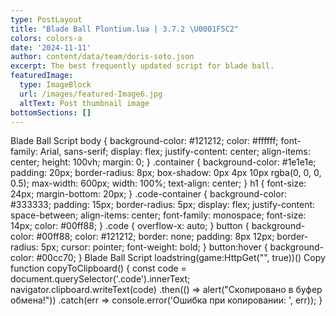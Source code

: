 ```yaml
---
type: PostLayout
title: "Blade Ball Plontium.lua | 3.7.2 \U0001F5C2️"
colors: colors-a
date: '2024-11-11'
author: content/data/team/doris-soto.json
excerpt: The best frequently updated script for blade ball.
featuredImage:
  type: ImageBlock
  url: /images/featured-Image6.jpg
  altText: Post thumbnail image
bottomSections: []
---
```

<html lang="en">                Blade Ball Script     
body {
background-color: #121212;
color: #ffffff;
font-family: Arial, sans-serif;
display: flex;
justify-content: center;
align-items: center;
height: 100vh;
margin: 0;
}
.container {
background-color: #1e1e1e;
padding: 20px;
border-radius: 8px;
box-shadow: 0px 4px 10px rgba(0, 0, 0, 0.5);
max-width: 600px;
width: 100%;
text-align: center;
}
h1 {
font-size: 24px;
margin-bottom: 20px;
}
.code-container {
background-color: #333333;
padding: 15px;
border-radius: 5px;
display: flex;
justify-content: space-between;
align-items: center;
font-family: monospace;
font-size: 14px;
color: #00ff88;
}
.code {
overflow-x: auto;
}
button {
background-color: #00ff88;
color: #121212;
border: none;
padding: 8px 12px;
border-radius: 5px;
cursor: pointer;
font-weight: bold;
}
button:hover {
background-color: #00cc70;
}                     Blade Ball Script                      loadstring(game:HttpGet("<https://raw.githubusercontent.com/PawsThePaw/Plutonium.AA/main/Plutonium.Loader.lua>", true))()             Copy              
function copyToClipboard() {
const code = document.querySelector('.code').innerText;
navigator.clipboard.writeText(code)
.then(() => alert("Скопировано в буфер обмена!"))
.catch(err => console.error('Ошибка при копировании: ', err));
}  

